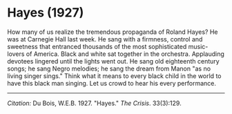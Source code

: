 <!--
title:   Hayes
author:  Du Bois, W.E.B.
journal: The Crisis
year:    1927
volume:  33
issue:   3
pages:   129
-->
# Hayes (1927)

How many of us realize the tremendous propaganda of Roland Hayes? He was at Carnegie Hall last week. He sang with a firmness, control and sweetness that entranced thousands of the most sophisticated music-lovers of America. Black and white sat together in the orchestra. Applauding devotees lingered until the lights went out. He sang old eighteenth century songs; he sang Negro melodies; he sang the dream from Manon "as no living singer sings." Think what it means to every black child in the world to have this black man singing. Let us crowd to hear his every performance. 

________________
*Citation:* Du Bois, W.E.B. 1927. "Hayes." *The Crisis*. 33(3):129.